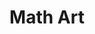 ---
layout: gallery
title: "Math Art"
active: outreach
permalink: "/math-art/"
seo_description: "Math Art"
heading: "Mathematical Biogeography"
text: ""
type:
  - id: "1"
    image: "/assets/images/math-art-img1.gif"
    image_alt: "image alt"
    heading: "Spatial chaos in prisoner's dilemma game"
    text: "This GIF was generated based on a MATLAB code written by Enrique M. Quilis"
  - id: "2"
    image: "/assets/images/math-art-img2.png"
    image_alt: "image alt"
    heading: "Barnsley fern: fractals in ecology"
    text: ""
  - id: "3"
    image: "/assets/images/math-art-img3.gif"
    image_alt: "image alt"
    heading: "Logistic Map: from stable equilibria to limit cycles to..."
    text: "This GIF was generated based on a MATLAB code written by Michael"
  - id: "4"
    image: "/assets/images/math-art-img4.gif"
    image_alt: "image alt"
    heading: "Chaos in a three species food web"
    text: "Small differences in initial conditions generate diverging trajectories of a three species food web."
  - id: "5"
    image: "/assets/images/math-art-img5.gif"
    image_alt: "image alt"
    heading: "Position of the savanna-forest boundary "
    text: "Savanna-forest boundary (brown line) deviates from its bioclimatic limit (grey line) due to source-sink dynamics."
---